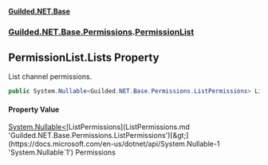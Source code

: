 #### [Guilded.NET.Base](Guilded_NET_Base.md 'Guilded.NET.Base')
### [Guilded.NET.Base.Permissions](Guilded_NET_Base.md#Guilded_NET_Base_Permissions 'Guilded.NET.Base.Permissions').[PermissionList](PermissionList.md 'Guilded.NET.Base.Permissions.PermissionList')
## PermissionList.Lists Property
List channel permissions.  
```csharp
public System.Nullable<Guilded.NET.Base.Permissions.ListPermissions> Lists { get; set; }
```
#### Property Value
[System.Nullable&lt;](https://docs.microsoft.com/en-us/dotnet/api/System.Nullable-1 'System.Nullable`1')[ListPermissions](ListPermissions.md 'Guilded.NET.Base.Permissions.ListPermissions')[&gt;](https://docs.microsoft.com/en-us/dotnet/api/System.Nullable-1 'System.Nullable`1')
Permissions
